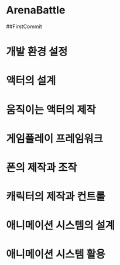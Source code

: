 # ArenaBattle
 
##FirstCommit

# 개발 환경 설정

# 액터의 설계

# 움직이는 액터의 제작

# 게임플레이 프레임워크

# 폰의 제작과 조작

# 캐릭터의 제작과 컨트롤

# 애니메이션 시스템의 설계

# 애니메이션 시스템 활용
